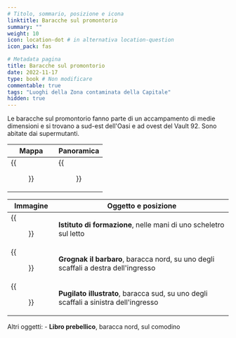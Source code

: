 ```yaml
---
# Titolo, sommario, posizione e icona
linktitle: Baracche sul promontorio
summary: ""
weight: 10
icon: location-dot # in alternativa location-question
icon_pack: fas

# Metadata pagina
title: Baracche sul promontorio
date: 2022-11-17
type: book # Non modificare
commentable: true
tags: "Luoghi della Zona contaminata della Capitale"
hidden: true
---
```



Le baracche sul promontorio fanno parte di un accampamento di medie dimensioni e si trovano a sud-est dell'Oasi e ad ovest del Vault 92. Sono abitate dai supermutanti.

| Mappa                         | Panoramica                |
| ----------------------------- | ------------------------- |
| {{<figure src="Clifftop_shacks_loc.webp">}} | {{<figure src="Clifftop_Shacks.webp">}} |

| Immagine                          | Oggetto e posizione                                                                  |
| --------------------------------- | ------------------------------------------------------------------------------------ |
| {{<figure src="Board_of_Education.webp">}}      | **Istituto di formazione**, nelle mani di uno scheletro sul letto                    |
| {{<figure src="FO3_GTB_Clifftop_Shacks.webp">}} | **Grognak il barbaro**, baracca nord, su uno degli scaffali a destra dell'ingresso   |
| {{<figure src="FO3_PI_Clifftop_Shacks.webp">}}  | **Pugilato illustrato**, baracca sud, su uno degli scaffali a sinistra dell'ingresso |


Altri oggetti:
	- **Libro prebellico**,  baracca nord, sul comodino